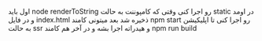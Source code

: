 اول باید node renderToString رو اجرا کنی وقتی که کامپوننت به حالت static در اومد و در فایل index.html ذخیره شد بعد میتونی کامند npm start رو اجرا کنی تا اپلیکیشن به حالت ssr و هیدراته اجرا بشه و در آخر هم کامند npm run build